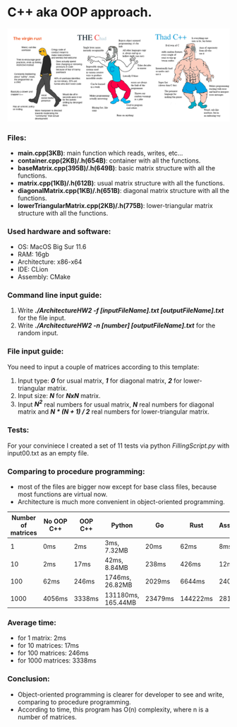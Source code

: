 # C++ aka OOP approach.

![alt text](https://github.com/OFFLUCK/Architecture/blob/master/CPP/meme.png)

### Files:
- **main.cpp(3KB)**: main function which reads, writes, etc...
- **container.cpp(2KB)/.h(654B)**: container with all the functions.
- **baseMatrix.cpp(395B)/.h(649B)**: basic matrix structure with all the functions.
- **matrix.cpp(1KB)/.h(612B)**: usual matrix structure with all the functions.
- **diagonalMatrix.cpp(1KB)/.h(651B)**: diagonal matrix structure with all the functions.
- **lowerTriangularMatrix.cpp(2KB)/.h(775B)**: lower-triangular matrix structure with all the functions.

### Used hardware and software:
- OS: MacOS Big Sur 11.6
- RAM: 16gb
- Architecture: x86-x64
- IDE: CLion
- Assembly: CMake

### Command line input guide:
1) Write ***./ArchitectureHW2 -f [inputFileName].txt [outputFileName].txt*** for the file input.
2) Write ***./ArchitectureHW2 -n [number] [outputFileName].txt*** for the random input.

### File input guide:

You need to input a couple of matrices according to this template:

1) Input type: ***0*** for usual matrix, ***1*** for diagonal matrix, ***2*** for lower-triangular matrix.
2) Input size: ***N*** for ***NxN*** matrix.
3) Input ***N<sup>2</sup>*** real numbers for usual matrix, ***N*** real numbers for diagonal matrix and ***N * (N + 1) / 2*** real numbers for lower-triangular matrix.

### Tests:
For your conviniece I created a set of 11 tests via python *FillingScript.py* with input00.txt as an empty file.

### Comparing to procedure programming:
- most of the files are bigger now except for base class files, because most functions are virtual now.
- Architecture is much more convenient in object-oriented programming.

|Number of matrices|  No OOP C++  |   OOP C++   |      Python      |    Go    |    Rust    |  Assembler  |
|------------------|--------------|-------------|------------------|----------|------------|-------------|
|1                 |0ms           |2ms          |3ms, 7.32MB       |20ms      |62ms        |8ms          |
|10                |2ms           |17ms         |42ms, 8.84MB      |238ms     |426ms       |12ms         |
|100               |62ms          |246ms        |1746ms, 26.82MB   |2029ms    |6644ms      |240ms        |
|1000              |4056ms        |3338ms       |131180ms, 165.44MB|23479ms   |144222ms    |2811ms       |

### Average time:
- for 1 matrix: 2ms
- for 10 matrices: 17ms
- for 100 matrices: 246ms
- for 1000 matrices: 3338ms

### Conclusion:
- Object-oriented programming is clearer for developer to see and write, comparing to procedure programming.
- According to time, this program has O(n) complexity, where n is a number of matrices.
